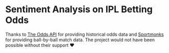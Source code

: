 # Sentiment Analysis on IPL Betting Odds

Thanks to [The Odds API](https://the-odds-api.com/) for providing historical odds data and [Sportmonks](https://www.sportmonks.com/) for providing ball-by-ball match data. The project would not have been possible without their support ❤️
